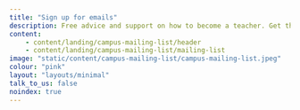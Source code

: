 ```yaml
---
title: "Sign up for emails"
description: Free advice and support on how to become a teacher. Get the latest information sent straight to your inbox.
content:
    - content/landing/campus-mailing-list/header
    - content/landing/campus-mailing-list/mailing-list
image: "static/content/campus-mailing-list/campus-mailing-list.jpeg"
colour: "pink"
layout: "layouts/minimal"
talk_to_us: false
noindex: true
---
```

